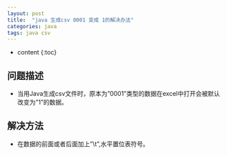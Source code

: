 ```yaml
---
layout: post
title:  "java 生成csv 0001 变成 1的解决办法"
categories: java
tags: java csv
---
```


* content
{:toc}

## 问题描述 
* 当用Java生成csv文件时，原本为”0001”类型的数据在excel中打开会被默认改变为”1”的数据。

## 解决方法 
* 在数据的前面或者后面加上”\t”,水平置位表符号。